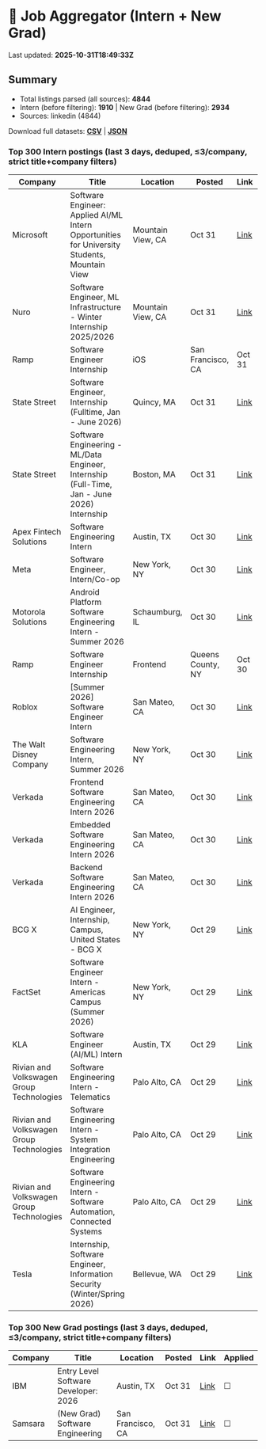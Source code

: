 # 🔎 Job Aggregator (Intern + New Grad)

Last updated: **2025-10-31T18:49:33Z**

## Summary
- Total listings parsed (all sources): **4844**
- Intern (before filtering): **1910** | New Grad (before filtering): **2934**
- Sources: linkedin (4844)

Download full datasets: **[CSV](data/jobs.csv)** | **[JSON](data/jobs.json)**

### Top 300 Intern postings (last 3 days, deduped, ≤3/company, strict title+company filters)
| Company | Title | Location | Posted | Link | Applied |
|---|---|---|---|---|---|
| Microsoft | Software Engineer: Applied AI/ML Intern Opportunities for University Students, Mountain View | Mountain View, CA | Oct 31 | [Link](https://www.linkedin.com/jobs/view/software-engineer-applied-ai-ml-intern-opportunities-for-university-students-mountain-view-at-microsoft-4306820127?position=5&pageNum=5&refId=mqqLdFb%2FN9u5HRr%2BNWRdFQ%3D%3D&trackingId=4dxsms5Dhdw9ncz%2BRe5bDw%3D%3D) | ☐ |
| Nuro | Software Engineer, ML Infrastructure - Winter Internship 2025/2026 | Mountain View, CA | Oct 31 | [Link](https://www.linkedin.com/jobs/view/software-engineer-ml-infrastructure-winter-internship-2025-2026-at-nuro-4319905638?position=4&pageNum=5&refId=mqqLdFb%2FN9u5HRr%2BNWRdFQ%3D%3D&trackingId=pPjJsdwh1tvJaK%2FL8zxVPw%3D%3D) | ☐ |
| Ramp | Software Engineer Internship | iOS | San Francisco, CA | Oct 31 | [Link](https://www.linkedin.com/jobs/view/software-engineer-internship-ios-at-ramp-4281667864?position=4&pageNum=5&refId=CTw5xMql%2BM%2BtugxgSZAhHg%3D%3D&trackingId=6c8tKjUDmDZIPWDB3QgJVg%3D%3D) | ☐ |
| State Street | Software Engineer, Internship (Fulltime, Jan - June 2026) | Quincy, MA | Oct 31 | [Link](https://www.linkedin.com/jobs/view/software-engineer-internship-fulltime-jan-june-2026-at-state-street-4308427660?position=3&pageNum=2&refId=tnXBi1ZVo%2B5UulAP%2FumSsA%3D%3D&trackingId=0IHr7mLgaKLhYkwkXUK6hw%3D%3D) | ☐ |
| State Street | Software Engineering - ML/Data Engineer, Internship (Full-Time, Jan - June 2026) Internship | Boston, MA | Oct 31 | [Link](https://www.linkedin.com/jobs/view/software-engineering-ml-data-engineer-internship-full-time-jan-june-2026-internship-at-state-street-4319866316?position=4&pageNum=5&refId=PK990d2ZfKRRyMydpp3UeQ%3D%3D&trackingId=%2BckP8ptFskCnzQfHDbtgjg%3D%3D) | ☐ |
| Apex Fintech Solutions | Software Engineering Intern | Austin, TX | Oct 30 | [Link](https://www.linkedin.com/jobs/view/software-engineering-intern-at-apex-fintech-solutions-4302237430?position=6&pageNum=2&refId=nS9Xec5YC%2BzuWnTj%2BS4KNw%3D%3D&trackingId=kPKM65hopaiB7gep2axZcA%3D%3D) | ☐ |
| Meta | Software Engineer, Intern/Co-op | New York, NY | Oct 30 | [Link](https://www.linkedin.com/jobs/view/software-engineer-intern-co-op-at-meta-4299526717?position=3&pageNum=0&refId=52Z3js1P%2BpHH3VVSE05x%2FA%3D%3D&trackingId=PnHvIF21DMp%2BiiwE3DyGRg%3D%3D) | ☐ |
| Motorola Solutions | Android Platform Software Engineering Intern - Summer 2026 | Schaumburg, IL | Oct 30 | [Link](https://www.linkedin.com/jobs/view/android-platform-software-engineering-intern-summer-2026-at-motorola-solutions-4311675340?position=9&pageNum=2&refId=IbeUTYAgIGVm1fyZwe8HMA%3D%3D&trackingId=jRwnvB2Vsmg1emyknghRJw%3D%3D) | ☐ |
| Ramp | Software Engineer Internship | Frontend | Queens County, NY | Oct 30 | [Link](https://www.linkedin.com/jobs/view/software-engineer-internship-frontend-at-ramp-4290877582?position=9&pageNum=0&refId=52Z3js1P%2BpHH3VVSE05x%2FA%3D%3D&trackingId=EeSSVKj%2FrhrBYHkatDdoeA%3D%3D) | ☐ |
| Roblox | [Summer 2026] Software Engineer Intern | San Mateo, CA | Oct 30 | [Link](https://www.linkedin.com/jobs/view/summer-2026-software-engineer-intern-at-roblox-4280874820?position=3&pageNum=7&refId=dLQRUJGWR2UI0Np%2BniGAXw%3D%3D&trackingId=rD%2FaCH4IoucR9wgFwh7zlA%3D%3D) | ☐ |
| The Walt Disney Company | Software Engineering Intern, Summer 2026 | New York, NY | Oct 30 | [Link](https://www.linkedin.com/jobs/view/software-engineering-intern-summer-2026-at-the-walt-disney-company-4332996478?position=7&pageNum=0&refId=52Z3js1P%2BpHH3VVSE05x%2FA%3D%3D&trackingId=cz0CjtZxJCxWjI4g3EWGGg%3D%3D) | ☐ |
| Verkada | Frontend Software Engineering Intern 2026 | San Mateo, CA | Oct 30 | [Link](https://www.linkedin.com/jobs/view/frontend-software-engineering-intern-2026-at-verkada-4291804030?position=6&pageNum=5&refId=CTw5xMql%2BM%2BtugxgSZAhHg%3D%3D&trackingId=78LvPbzUWcHOePE8dYsquA%3D%3D) | ☐ |
| Verkada | Embedded Software Engineering Intern 2026 | San Mateo, CA | Oct 30 | [Link](https://www.linkedin.com/jobs/view/embedded-software-engineering-intern-2026-at-verkada-4291801532?position=10&pageNum=5&refId=CTw5xMql%2BM%2BtugxgSZAhHg%3D%3D&trackingId=%2BvSLksT9CLf37HvQ3QpG6A%3D%3D) | ☐ |
| Verkada | Backend Software Engineering Intern 2026 | San Mateo, CA | Oct 30 | [Link](https://www.linkedin.com/jobs/view/backend-software-engineering-intern-2026-at-verkada-4291697842?position=3&pageNum=7&refId=Wz5XkbVlIcRKre%2FExgJa7g%3D%3D&trackingId=XI1bhvfDAqu9MwSjwK9lKw%3D%3D) | ☐ |
| BCG X | AI Engineer, Internship, Campus, United States - BCG X | New York, NY | Oct 29 | [Link](https://www.linkedin.com/jobs/view/ai-engineer-internship-campus-united-states-bcg-x-at-bcg-x-4310961967?position=2&pageNum=0&refId=THEbmIMdVFxEFju%2BfXPfyw%3D%3D&trackingId=zr9WPvewf3v%2FdtWtwtuD8g%3D%3D) | ☐ |
| FactSet | Software Engineer Intern - Americas Campus (Summer 2026) | New York, NY | Oct 29 | [Link](https://www.linkedin.com/jobs/view/software-engineer-intern-americas-campus-summer-2026-at-factset-4299242631?position=2&pageNum=2&refId=FUVkSdS%2F%2B2JTb1e3wzs5jw%3D%3D&trackingId=aXm6qpxtrfs8bvtTrSbnLw%3D%3D) | ☐ |
| KLA | Software Engineer (AI/ML) Intern | Austin, TX | Oct 29 | [Link](https://www.linkedin.com/jobs/view/software-engineer-ai-ml-intern-at-kla-4318993072?position=8&pageNum=2&refId=nS9Xec5YC%2BzuWnTj%2BS4KNw%3D%3D&trackingId=eNpxToXcEyuCbFcdR5Rw4g%3D%3D) | ☐ |
| Rivian and Volkswagen Group Technologies | Software Engineering Intern - Telematics | Palo Alto, CA | Oct 29 | [Link](https://www.linkedin.com/jobs/view/software-engineering-intern-telematics-at-rivian-and-volkswagen-group-technologies-4319508189?position=7&pageNum=7&refId=zmQPNActfNoq8eYdhCmLhw%3D%3D&trackingId=S%2BWDhqzBPiJoJ7GHaN8huA%3D%3D) | ☐ |
| Rivian and Volkswagen Group Technologies | Software Engineering Intern - System Integration Engineering | Palo Alto, CA | Oct 29 | [Link](https://www.linkedin.com/jobs/view/software-engineering-intern-system-integration-engineering-at-rivian-and-volkswagen-group-technologies-4319588084?position=9&pageNum=7&refId=zmQPNActfNoq8eYdhCmLhw%3D%3D&trackingId=xPzNPSdQQZgbjWJ2nZeI0Q%3D%3D) | ☐ |
| Rivian and Volkswagen Group Technologies | Software Engineering Intern - Software Automation, Connected Systems | Palo Alto, CA | Oct 29 | [Link](https://www.linkedin.com/jobs/view/software-engineering-intern-software-automation-connected-systems-at-rivian-and-volkswagen-group-technologies-4319508186?position=10&pageNum=7&refId=EFaWyuI%2BhqnNXj3UGKMbJw%3D%3D&trackingId=JNYxWZEjyXV9i%2FJrc9oCpA%3D%3D) | ☐ |
| Tesla | Internship, Software Engineer, Information Security (Winter/Spring 2026) | Bellevue, WA | Oct 29 | [Link](https://www.linkedin.com/jobs/view/internship-software-engineer-information-security-winter-spring-2026-at-tesla-4333180726?position=5&pageNum=5&refId=uGKAZgN8vQf%2FbyUcYBTBcg%3D%3D&trackingId=4SJHAExW5nCTEM6Khr%2F9aw%3D%3D) | ☐ |

### Top 300 New Grad postings (last 3 days, deduped, ≤3/company, strict title+company filters)
| Company | Title | Location | Posted | Link | Applied |
|---|---|---|---|---|---|
| IBM | Entry Level Software Developer: 2026 | Austin, TX | Oct 31 | [Link](https://www.linkedin.com/jobs/view/entry-level-software-developer-2026-at-ibm-4310259822?position=5&pageNum=2&refId=7CCbkPnzM7cPEWSH4s23RQ%3D%3D&trackingId=FF7N4%2F4r09pL28Rpk8hBMw%3D%3D) | ☐ |
| Samsara | (New Grad) Software Engineering | San Francisco, CA | Oct 31 | [Link](https://www.linkedin.com/jobs/view/new-grad-software-engineering-at-samsara-4290341003?position=10&pageNum=0&refId=7KaGcQDoUg20S2B6jLVYyw%3D%3D&trackingId=ExYckGa1wX0p820ji2Uu9A%3D%3D) | ☐ |
